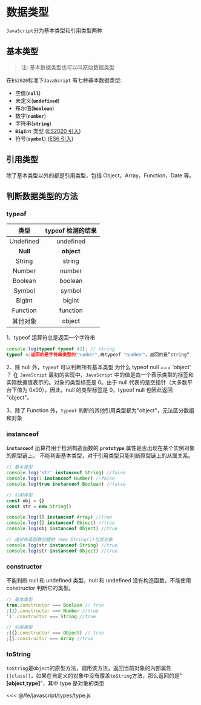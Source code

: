 # 数据类型

`JavaScript`分为基本类型和引用类型两种

## 基本类型

> 注: 基本数据类型也可以叫原始数据类型

在`ES2020`标准下`JavaScript` 有七种基本数据类型:

- 空值(**`null`**)
- 未定义(**`undefined`**)
- 布尔值(**`boolean`**)
- 数字(**`number`**)
- 字符串(**`string`**)
- **`BigInt`** 类型 ([ES2020 引入](https://es6.ruanyifeng.com/#docs/number#BigInt-%E6%95%B0%E6%8D%AE%E7%B1%BB%E5%9E%8B))
- 符号(**`symbol`**) ([ES6 引入](https://es6.ruanyifeng.com/#docs/symbol))

## 引用类型

除了基本类型以外的都是引用类型，包括 Object，Array，Function，Date 等。

## 判断数据类型的方法

### typeof

| **类型**  | **typeof 检测的结果** |
| :-------: | :-------------------: |
| Undefined |       undefined       |
| **Null**  |      **object**       |
|  String   |        string         |
|  Number   |        number         |
|  Boolean  |        boolean        |
|  Symbol   |        symbol         |
|  BigInt   |        bigint         |
| Function  |       function        |
| 其他对象  |        object         |

1、typeof 运算符总是返回一个字符串

```js
console.log(typeof typeof 42); // string
typeof 42返回的是字符串类型的"number",再typeof "number"，返回的是”string“
```

2、除 null 外，`typeof` 可以判断所有基本类型
为什么 typeof null === 'object' ？
在 `JavaScript` 最初的实现中，`JavaScript` 中的值是由一个表示类型的标签和实际数据值表示的。对象的类型标签是 0。由于 null 代表的是空指针（大多数平台下值为 0x00），因此，null 的类型标签是 0，typeof null 也因此返回 "object"。

3、除了 Function 外，`typeof` 判断的其他引用类型都为"object"，无法区分数组和对象

### instanceof

**`instanceof`** 运算符用于检测构造函数的 **`prototype`** 属性是否出现在某个实例对象的原型链上。
不能判断基本类型，对于引用类型只能判断原型链上的从属关系。

```js
// 基本类型
console.log('str' instanceof String) //false
console.log(1 instanceof Number) //false
console.log(true instanceof Boolean) //false

// 引用类型
const obj = {}
const str = new String()

console.log([] instanceof Array) //true
console.log([] instanceof Object) //true
console.log(obj instanceof Object) //true

// 通过构造函数创建的（new String())包装对象
console.log(str instanceof String) //true
console.log(str instanceof Object) //true
```

### constructor

不能判断 null 和 undefined 类型，null 和 undefined 没有构造函数，不能使用 constructor 判断它的类型。

```js
// 基本类型
true.constructor === Boolean // true
;(1).constructor === Number //true
'1'.constructor === String //true

// 引用类型
;({}.constructor === Object) // true
;[].constructor === Array //true
```

### toString

`toString`是`Object`的原型方法，调用该方法，返回当前对象的内部属性`[[class]]`，如果在自定义的对象中没有覆盖`toString`方法，那么返回的是"**[object,type]**"，其中 type 是对象的类型

<<< @/fe/javascript/types/type.js
